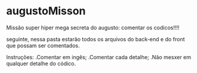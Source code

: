 # augustoMisson
Missão super hiper mega secreta do augusto: comentar os codicos!!!!

seguinte, nessa pasta estarão todos os arquivos do back-end e do front que possam ser comentados. 

Instruções: 
.Comentar em ingês;
.Comentar cada detalhe;
.Não mesxer em qualquer detalhe do códico.
